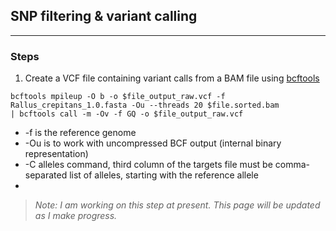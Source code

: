 ## SNP filtering & variant calling
---
### Steps
1.  Create a VCF file containing variant calls from a BAM file using [bcftools](https://samtools.github.io/bcftools/howtos/variant-calling.html)
```
bcftools mpileup -O b -o $file_output_raw.vcf -f Rallus_crepitans_1.0.fasta -Ou --threads 20 $file.sorted.bam 
| bcftools call -m -Ov -f GQ -o $file_output_raw.vcf
```
- -f is the reference genome
- -Ou is to work with uncompressed BCF output (internal binary representation)
- -C alleles command, third column of the targets file must be comma-separated list of alleles, starting with the reference allele
- 
> *Note: I am working on this step at present. This page will be updated as I make progress.*

